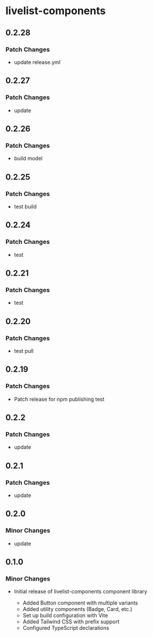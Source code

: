 # livelist-components

## 0.2.28

### Patch Changes

- update release.yml

## 0.2.27

### Patch Changes

- update

## 0.2.26

### Patch Changes

- build model

## 0.2.25

### Patch Changes

- test build

## 0.2.24

### Patch Changes

- test

## 0.2.21

### Patch Changes

- test

## 0.2.20

### Patch Changes

- test pull

## 0.2.19

### Patch Changes

- Patch release for npm publishing test

## 0.2.2

### Patch Changes

- update

## 0.2.1

### Patch Changes

- update

## 0.2.0

### Minor Changes

- update

## 0.1.0

### Minor Changes

- Initial release of livelist-components component library

  - Added Button component with multiple variants
  - Added utility components (Badge, Card, etc.)
  - Set up build configuration with Vite
  - Added Tailwind CSS with prefix support
  - Configured TypeScript declarations
